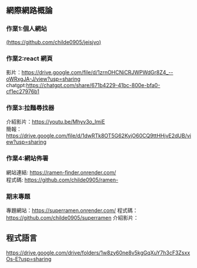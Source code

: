 ## 網際網路概論
### 作業1:個人網站

[(https://github.com/childe0905/jeisjvo)](https://childe0905.github.io/jeisjvo/)

### 作業2:react 網頁

影片：https://drive.google.com/file/d/1zrnOHCNiCRJWPWdGr8Z4_--oWRxgJA-J/view?usp=sharing
chatgpt:https://chatgpt.com/share/671b4229-41bc-800e-bfa0-cf1ec27976b1

### 作業3:拉麵尋找器
介紹影片：https://youtu.be/Mhyv3o_ImiE  
簡報：https://drive.google.com/file/d/1dwRTk8OT5G62KyjO60CQ9ttHHjvE2dUB/view?usp=sharing

### 作業4:網站佈署
網站連結: https://ramen-finder.onrender.com/  
程式碼: https://github.com/childe0905/ramen-

### 期末專題
專題網站：https://superramen.onrender.com/
程式碼：https://github.com/childe0905/superramen
介紹影片：

## 程式語言
https://drive.google.com/drive/folders/1w8zy60ne8v5kgGqXuY7h3cF3ZsxxOs-E?usp=sharing
